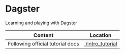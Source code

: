 # Dagster

Learning and playing with Dagster

| Content                          | Location                             |
| -------------------------------- | ------------------------------------ |
| Following official tutorial docs | [./intro_tutorial](./intro_tutorial) |
